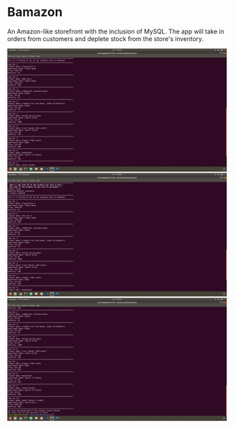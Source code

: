 # Bamazon
An Amazon-like storefront with the inclusion of MySQL. The app will take in orders from customers and deplete stock from the store's inventory. 


![Alt text](1.png?raw=true "Screenshot 1")
![Alt text](3.png?raw=true "Screenshot 3")
![Alt text](4.png?raw=true "Screenshot 4")
